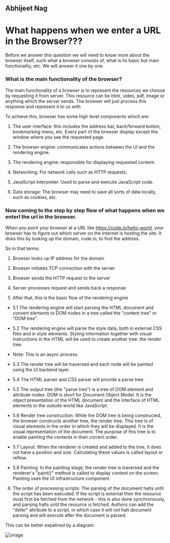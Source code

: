 
## Abhijeet Nag
# What happens when we enter a URL in the Browser???

  

Before we answer this question we will need to know more about the browser itself, such what a browser consists of, what is its basic but main functionality, etc. We will answer it one by one.

  

### What is the main functionality of the browser?

  

The main functionality of a browser is to represent the resources we choose by requesting it from server. This resource can be html, video, pdf, image or anything which the server sends. The browser will just process this response and represent it to us with

  

To achieve this, browser has some high level components which are:

  

1. The user interface: this includes the address bar, back/forward button, bookmarking menu, etc. Every part of the browser display except the window where you see the requested page.

  

2. The browser engine: communicates actions between the UI and the rendering engine.

  

3. The rendering engine: responsible for displaying requested content.

  

4. Networking: For network calls such as HTTP requests.

  

5. JavaScript interpreter. Used to parse and execute JavaScript code.

  

6. Data storage: The browser may need to save all sorts of data locally, such as cookies, etc.

  

### Now coming to the step by step flow of what happens when we enterl the url in the browser.

  

When you point your browser at a URL like https://code.io/hello-world, your browser has to figure out which server on the Internet is hosting the site. It does this by looking up the domain, code.io, to find the address.

  

So in that terms:

1. Browser looks up IP address for the domain

2. Browser initiates TCP connection with the server

3. Browser sends the HTTP request to the server

4. Server processes request and sends back a response

5. After that, this is the basic flow of the rendering engine

  

- 5.1 The rendering engine will start parsing the HTML document and convert elements to DOM nodes in a tree called the "content tree" or "DOM tree".

  

- 5.2 The rendering engine will parse the style data, both in external CSS files and in style elements. Styling information together with visual instructions in the HTML will be used to create another tree: the render tree.

  

- Note: This is an async process.

  

- 5.3 The render tree will be traversed and each node will be painted using the UI backend layer.

  

- 5.4 The HTML parser and CSS parser will provide a parse tree.

  

- 5.5 The output tree (the "parse tree") is a tree of DOM element and attribute nodes. DOM is short for Document Object Model. It is the object presentation of the HTML document and the interface of HTML elements to the outside world like JavaScript.

  

- 5.6 Render tree construction: While the DOM tree is being constructed, the browser constructs another tree, the render tree. This tree is of visual elements in the order in which they will be displayed. It is the visual representation of the document. The purpose of this tree is to enable painting the contents in their correct order.

  

- 5.7 Layout: When the renderer is created and added to the tree, it does not have a position and size. Calculating these values is called layout or reflow.

  

- 5.8 Painting: In the painting stage, the render tree is traversed and the renderer's "paint()" method is called to display content on the screen. Painting uses the UI infrastructure component.

  

6. The order of processing scripts: The parsing of the document halts until the script has been executed. If the script is external then the resource must first be fetched from the network - this is also done synchronously, and parsing halts until the resource is fetched. Authors can add the "defer" attribute to a script, in which case it will not halt document parsing and will execute after the document is parsed.

  

This can be better expalined by a diagram:

![image](https://svgshare.com/i/kCY.svg)